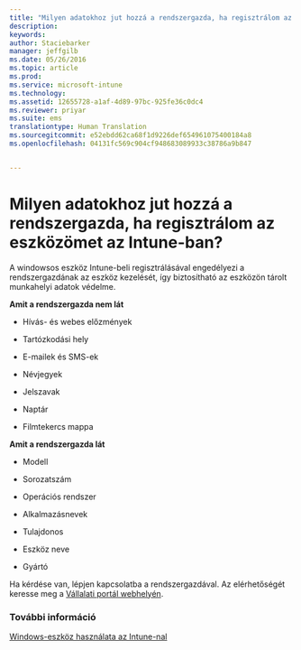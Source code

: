 ```yaml
---
title: "Milyen adatokhoz jut hozzá a rendszergazda, ha regisztrálom az eszközömet az Intune-ban? | Microsoft Intune"
description: 
keywords: 
author: Staciebarker
manager: jeffgilb
ms.date: 05/26/2016
ms.topic: article
ms.prod: 
ms.service: microsoft-intune
ms.technology: 
ms.assetid: 12655728-a1af-4d89-97bc-925fe36c0dc4
ms.reviewer: priyar
ms.suite: ems
translationtype: Human Translation
ms.sourcegitcommit: e52ebdd62ca68f1d9226def654961075400184a8
ms.openlocfilehash: 04131fc569c904cf948683089933c38786a9b847


---
```



# Milyen adatokhoz jut hozzá a rendszergazda, ha regisztrálom az eszközömet az Intune-ban?

A windowsos eszköz Intune-beli regisztrálásával engedélyezi a rendszergazdának az eszköz kezelését, így biztosítható az eszközön tárolt munkahelyi adatok védelme.

**Amit a rendszergazda nem lát**

-   Hívás- és webes előzmények

-   Tartózkodási hely

-   E-mailek és SMS-ek

-   Névjegyek

-   Jelszavak

-   Naptár

-   Filmtekercs mappa

**Amit a rendszergazda lát**

-   Modell

-   Sorozatszám

-   Operációs rendszer

-   Alkalmazásnevek

-   Tulajdonos

-   Eszköz neve

-   Gyártó


Ha kérdése van, lépjen kapcsolatba a rendszergazdával. Az elérhetőségét keresse meg a [Vállalati portál webhelyén](http://portal.manage.microsoft.com).

### További információ
[Windows-eszköz használata az Intune-nal](using-your-windows-device-with-intune.md)


<!--HONumber=Jun16_HO4-->


